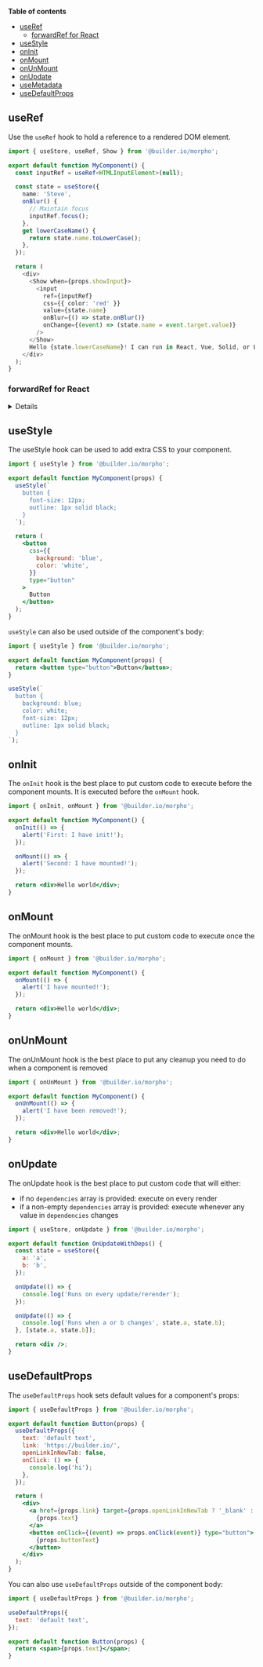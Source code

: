 **Table of contents**

- [useRef](#useref)
  - [forwardRef for React](#forwardref-for-react)
- [useStyle](#usestyle)
- [onInit](#oninit)
- [onMount](#onmount)
- [onUnMount](#onunmount)
- [onUpdate](#onupdate)
- [useMetadata](./customizability.md#useMetadata)
- [useDefaultProps](#usedefaultprops)

## useRef

Use the `useRef` hook to hold a reference to a rendered DOM element.

```typescript
import { useStore, useRef, Show } from '@builder.io/morpho';

export default function MyComponent() {
  const inputRef = useRef<HTMLInputElement>(null);

  const state = useStore({
    name: 'Steve',
    onBlur() {
      // Maintain focus
      inputRef.focus();
    },
    get lowerCaseName() {
      return state.name.toLowerCase();
    },
  });

  return (
    <div>
      <Show when={props.showInput}>
        <input
          ref={inputRef}
          css={{ color: 'red' }}
          value={state.name}
          onBlur={() => state.onBlur()}
          onChange={(event) => (state.name = event.target.value)}
        />
      </Show>
      Hello {state.lowerCaseName}! I can run in React, Vue, Solid, or Liquid!
    </div>
  );
}
```

### forwardRef for React

<details>

In React you may need to wrap your component with `forwardRef` to provide direct access to an element (`input` for example). You can do this by using using a `prop` value as the `ref`

_Morpho input_

```typescript
export default function MyInput(props) {
  return <input ref={props.inputRef} />;
}
```

_Morpho output_

```typescript
import { forwardRef } from 'react';

export default forwardRef(function MyInput(props, inputRef) {
  return <input ref={inputRef} />;
});
```

<hr />
</details>

## useStyle

The useStyle hook can be used to add extra CSS to your component.

```jsx
import { useStyle } from '@builder.io/morpho';

export default function MyComponent(props) {
  useStyle(`
    button {
      font-size: 12px;
      outline: 1px solid black;
    }
  `);

  return (
    <button
      css={{
        background: 'blue',
        color: 'white',
      }}
      type="button"
    >
      Button
    </button>
  );
}
```

`useStyle` can also be used outside of the component's body:

```jsx
import { useStyle } from '@builder.io/morpho';

export default function MyComponent(props) {
  return <button type="button">Button</button>;
}

useStyle(`
  button {
    background: blue;
    color: white;
    font-size: 12px;
    outline: 1px solid black;
  }
`);
```

## onInit

The `onInit` hook is the best place to put custom code to execute before the component mounts. It is executed before the `onMount` hook.

```jsx
import { onInit, onMount } from '@builder.io/morpho';

export default function MyComponent() {
  onInit(() => {
    alert('First: I have init!');
  });

  onMount(() => {
    alert('Second: I have mounted!');
  });

  return <div>Hello world</div>;
}
```

## onMount

The onMount hook is the best place to put custom code to execute once the component mounts.

```jsx
import { onMount } from '@builder.io/morpho';

export default function MyComponent() {
  onMount(() => {
    alert('I have mounted!');
  });

  return <div>Hello world</div>;
}
```

## onUnMount

The onUnMount hook is the best place to put any cleanup you need to do when a component is removed

```jsx
import { onUnMount } from '@builder.io/morpho';

export default function MyComponent() {
  onUnMount(() => {
    alert('I have been removed!');
  });

  return <div>Hello world</div>;
}
```

## onUpdate

The onUpdate hook is the best place to put custom code that will either:

- if no `dependencies` array is provided: execute on every render
- if a non-empty `dependencies` array is provided: execute whenever any value in `dependencies` changes

```jsx
import { useStore, onUpdate } from '@builder.io/morpho';

export default function OnUpdateWithDeps() {
  const state = useStore({
    a: 'a',
    b: 'b',
  });

  onUpdate(() => {
    console.log('Runs on every update/rerender');
  });

  onUpdate(() => {
    console.log('Runs when a or b changes', state.a, state.b);
  }, [state.a, state.b]);

  return <div />;
}
```

## useDefaultProps

The `useDefaultProps` hook sets default values for a component's props:

```jsx
import { useDefaultProps } from '@builder.io/morpho';

export default function Button(props) {
  useDefaultProps({
    text: 'default text',
    link: 'https://builder.io/',
    openLinkInNewTab: false,
    onClick: () => {
      console.log('hi');
    },
  });

  return (
    <div>
      <a href={props.link} target={props.openLinkInNewTab ? '_blank' : undefined}>
        {props.text}
      </a>
      <button onClick={(event) => props.onClick(event)} type="button">
        {props.buttonText}
      </button>
    </div>
  );
}
```

You can also use `useDefaultProps` outside of the component body:

```jsx
import { useDefaultProps } from '@builder.io/morpho';

useDefaultProps({
  text: 'default text',
});

export default function Button(props) {
  return <span>{props.text}</span>;
}
```
